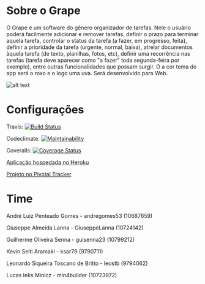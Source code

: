 # Sobre o Grape

O Grape é um software do gênero organizador de tarefas. Nele o usuário poderá facilmente adicionar e remover tarefas, definir o prazo para terminar aquela tarefa, controlar o status da tarefa (a fazer, em progresso, feita), definir a prioridade da tarefa (urgente, normal, baixa), atrelar documentos àquela tarefa (de texto, planilhas, fotos, etc), definir uma recorrência nas tarefas (tarefa deve aparecer como "a fazer" toda segunda-feira por exemplo), entre outras funcionalidades que possam surgir. O a cor tema do app será o roxo e o logo uma uva. Será desenvolvido para Web.


![alt text](https://raw.githubusercontent.com/andregomes53/Grape/master/grape_logo.jpg)

# Configurações

Travis: [![Build Status](https://travis-ci.com/andregomes53/Grape.svg?branch=master)](https://travis-ci.com/andregomes53/Grape)

Codeclimate: [![Maintainability](https://api.codeclimate.com/v1/badges/f394742acb3c2f600002/maintainability)](https://codeclimate.com/github/andregomes53/Grape/maintainability)

Coveralls: [![Coverage Status](https://coveralls.io/repos/github/andregomes53/Grape/badge.svg?branch=master)](https://coveralls.io/github/andregomes53/Grape?branch=master)


[Aplicação hospedada no Heroku ](https://grape-app22.herokuapp.com/)

[Projeto no Pivotal Tracker](https://www.pivotaltracker.com/projects/2466001/)

# Time

André Luiz Penteado Gomes - andregomes53 (10687659)

Giuseppe Almeida Lanna - GiuseppeLanna (10724142)

Guilherme Oliveira Senna - guisenna23 (10799212)

Kevin Seiti Aramaki - ksar79 (9790711)

Leonardo Siqueira Toscano de Britto - leostb (9794062)

Lucas Ieks Minicz - min4builder (10723972)



